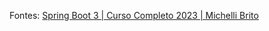 Fontes:
[Spring Boot 3 | Curso Completo 2023 | Michelli Brito](https://www.youtube.com/watch?v=wlYvA2b1BWI)

